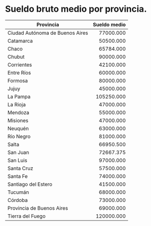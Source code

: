 # Sueldo bruto medio por provincia.


| Provincia | Sueldo medio |
| --------- | ------------:|
| Ciudad Autónoma de Buenos Aires | 77000.000 |
| Catamarca |50500.000 |
| Chaco |65784.000 |
| Chubut |90000.000 |
| Corrientes |42100.000 |
| Entre Ríos |60000.000 |
| Formosa |80000.000 |
| Jujuy |45000.000 |
| La Pampa |105250.000 |
| La Rioja |47000.000 |
| Mendoza |55000.000 |
| Misiones |47000.000 |
| Neuquén |63000.000 |
| Río Negro |81000.000 |
| Salta |66950.500 |
| San Juan |72667.375 |
| San Luis |97000.000 |
| Santa Cruz |57500.000 |
| Santa Fe |74000.000 |
| Santiago del Estero |41500.000 |
| Tucumán |68000.000 |
| Córdoba |73000.000 |
| Provincia de Buenos Aires |69000.000 |
| Tierra del Fuego |120000.000 |
